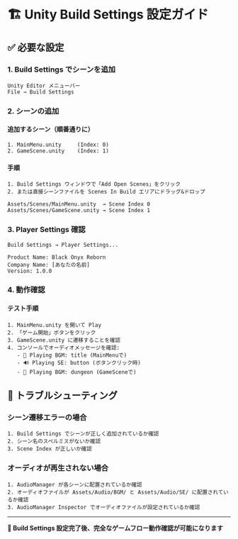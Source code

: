 # 🏗️ Unity Build Settings 設定ガイド

## ✅ 必要な設定

### 1. Build Settings でシーンを追加

```
Unity Editor メニューバー
File → Build Settings
```

### 2. シーンの追加

#### 追加するシーン（順番通りに）
```
1. MainMenu.unity     (Index: 0)
2. GameScene.unity    (Index: 1)
```

#### 手順
```
1. Build Settings ウィンドウで「Add Open Scenes」をクリック
2. または直接シーンファイルを Scenes In Build エリアにドラッグ&ドロップ

Assets/Scenes/MainMenu.unity  → Scene Index 0
Assets/Scenes/GameScene.unity → Scene Index 1
```

### 3. Player Settings 確認

```
Build Settings → Player Settings...

Product Name: Black Onyx Reborn
Company Name: [あなたの名前]
Version: 1.0.0
```

### 4. 動作確認

#### テスト手順
```
1. MainMenu.unity を開いて Play
2. 「ゲーム開始」ボタンをクリック
3. GameScene.unity に遷移することを確認
4. コンソールでオーディオメッセージを確認:
   - 🎵 Playing BGM: title (MainMenuで)
   - 🔊 Playing SE: button (ボタンクリック時)
   - 🎵 Playing BGM: dungeon (GameSceneで)
```

## 🔧 トラブルシューティング

### シーン遷移エラーの場合
```
1. Build Settings でシーンが正しく追加されているか確認
2. シーン名のスペルミスがないか確認
3. Scene Index が正しいか確認
```

### オーディオが再生されない場合
```
1. AudioManager が各シーンに配置されているか確認
2. オーディオファイルが Assets/Audio/BGM/ と Assets/Audio/SE/ に配置されているか確認
3. AudioManager Inspector でオーディオファイルが設定されているか確認
```

---

**🎯 Build Settings 設定完了後、完全なゲームフロー動作確認が可能になります**